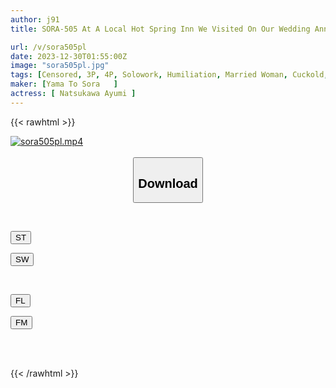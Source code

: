 ```yaml
---
author: j91
title: SORA-505 At A Local Hot Spring Inn We Visited On Our Wedding Anniversary, My Wife Was Caught By A Group Of Men Who Were Former Sluts, And We Had A Threesome All Night... This Is The Whole Story Of How My Wife, Who Had Somehow Managed To Endure It, Fell For A Big Dick Ayumi Natsukawa

url: /v/sora505pl
date: 2023-12-30T01:55:00Z
image: "sora505pl.jpg"
tags: [Censored, 3P, 4P, Solowork, Humiliation, Married Woman, Cuckold, Hot Spring	]
maker: [Yama To Sora   ]
actress: [ Natsukawa Ayumi ]
---
```



{{< rawhtml >}}

<div class="video" data-videoid="WgAr8GZyyVTb8J7">
    <a href="javascript:;">
        <img src="/v/sora505pl/sora505pl.jpg" width="WIDTH" height="HEIGHT" alt="sora505pl.mp4" loading="lazy">
    </a>
</div>

<script type="text/javascript" src="https://j91.asia/asset/on-demand-st.js"></script>

<br>
  <link rel="stylesheet" href="https://j91.asia/asset/bs5.css">
  
  <center>
  <button class="btn btn-primary" type="button" data-bs-toggle="collapse" data-bs-target=".multi-collapse" aria-expanded="false" aria-controls="multiCollapseExample1 multiCollapseExample2"><h2>Download</h2></button></center>
</p>
<div class="row">
  <div class="col">
    <div class="collapse multi-collapse" id="multiCollapseExample1">
      <div class="card card-body">
	      	      <br>
<div class="buttons">  
<p><a href="https://streamtape.to/v/WgAr8GZyyVTb8J7" target="_blank"><button class="btn-hover color-3"><i class="fa fa-download"></i> ST</button></a></p>
<p><a href="https://flaswish.com/7fxdetv6mze2" target="_blank"><button class="btn-hover color-2"><i class="fa fa-download"></i> SW</button></a></p></div>
    </div>
  </div>
</div>
  <div class="col">
    <div class="collapse multi-collapse" id="multiCollapseExample2">
      <div class="card card-body">
	      <br>
<div class="buttons">
<p><a href="javascript:;" target="_blank"><button class="btn-hover color-9"><i class="fa fa-download"></i> FL</button></a></p>
<p><a href="javascript:;" target="_blank"><button class="btn-hover color-8"><i class="fa fa-download"></i> FM</button></a></p></div>
<br><br>
      </div>
    </div>
  </div>
</div>

{{< /rawhtml >}}